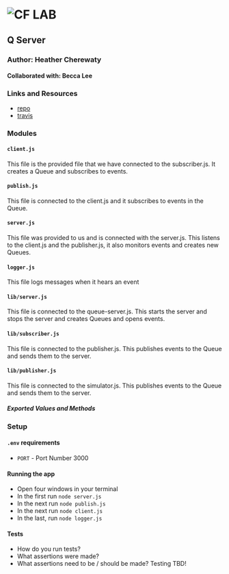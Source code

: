 ![CF](http://i.imgur.com/7v5ASc8.png) LAB
=================================================

## Q Server

### Author: Heather Cherewaty
#### Collaborated with:  Becca Lee


### Links and Resources
* [repo](https://github.com/niesssiobhan/10-project-q)
* [travis](https://travis-ci.com/niesssiobhan/10-project-q)

### Modules
#### `client.js`
This file is the provided file that we have connected to the subscriber.js. It creates a Queue and subscribes to events.
#### `publish.js`
This file is connected to the client.js and it subscribes to events in the Queue. 
#### `server.js`
This file was provided to us and is connected with the server.js. This listens to the client.js and the publisher.js, it also monitors events and creates new Queues.
#### `logger.js`
This file logs messages when it hears an event
#### `lib/server.js`
This file is connected to the queue-server.js. This starts the server and stops the server and creates Queues and opens events.
#### `lib/subscriber.js`
This file is connected to the publisher.js. This publishes events to the Queue and sends them to the server. 
#### `lib/publisher.js`
This file is connected to the simulator.js. This publishes events to the Queue and sends them to the server. 
##### Exported Values and Methods

### Setup
#### `.env` requirements
* `PORT` - Port Number 3000

#### Running the app
* Open four windows in your terminal
* In the first run `node server.js` 
* In the next run `node publish.js`
* In the next run `node client.js`
* In the last, run `node logger.js`


#### Tests
* How do you run tests?
* What assertions were made?
* What assertions need to be / should be made?
Testing TBD!